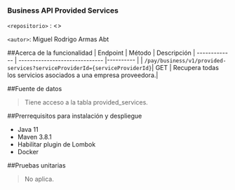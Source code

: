 ### Business API Provided Services
`<repositorio>` : <>

`<autor>`: Miguel Rodrigo Armas Abt

##Acerca de la funcionalidad
| Endpoint | Método | Descripción
| ------------- | ------------------------------ |---------- |
| `/pay/business/v1/provided-services?serviceProviderId={serviceProviderId}`| GET | Recupera todas los servicios asociados a una empresa proveedora.|

##Fuente de datos
> Tiene acceso a la tabla provided_services.

##Prerrequisitos para instalación y despliegue
* Java 11
* Maven 3.8.1
* Habilitar plugin de Lombok
* Docker

##Pruebas unitarias
> No aplica.